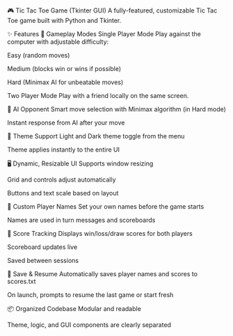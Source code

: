 🎮 Tic Tac Toe Game (Tkinter GUI)
A fully-featured, customizable Tic Tac Toe game built with Python and Tkinter.

✨ Features
🧩 Gameplay Modes
Single Player Mode
Play against the computer with adjustable difficulty:

Easy (random moves)

Medium (blocks win or wins if possible)

Hard (Minimax AI for unbeatable moves)

Two Player Mode
Play with a friend locally on the same screen.

🧠 AI Opponent
Smart move selection with Minimax algorithm (in Hard mode)

Instant response from AI after your move

🎨 Theme Support
Light and Dark theme toggle from the menu

Theme applies instantly to the entire UI

🖥️ Dynamic, Resizable UI
Supports window resizing

Grid and controls adjust automatically

Buttons and text scale based on layout

👥 Custom Player Names
Set your own names before the game starts

Names are used in turn messages and scoreboards

🧾 Score Tracking
Displays win/loss/draw scores for both players

Scoreboard updates live

Saved between sessions

💾 Save & Resume
Automatically saves player names and scores to scores.txt

On launch, prompts to resume the last game or start fresh

📦 Organized Codebase
Modular and readable

Theme, logic, and GUI components are clearly separated
